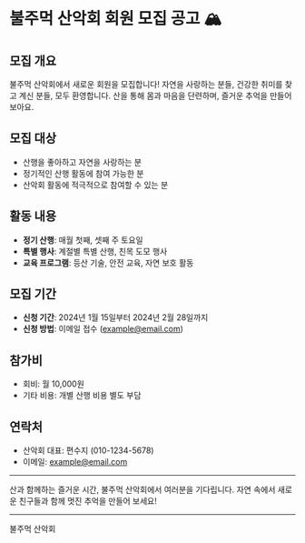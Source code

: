 # 불주먹 산악회 회원 모집 공고 🏔️

## 모집 개요
불주먹 산악회에서 새로운 회원을 모집합니다! 자연을 사랑하는 분들, 건강한 취미를 찾고 계신 분들, 모두 환영합니다. 산을 통해 몸과 마음을 단련하며, 즐거운 추억을 만들어 보아요.

## 모집 대상
- 산행을 좋아하고 자연을 사랑하는 분
- 정기적인 산행 활동에 참여 가능한 분
- 산악회 활동에 적극적으로 참여할 수 있는 분

## 활동 내용
- **정기 산행**: 매월 첫째, 셋째 주 토요일
- **특별 행사**: 계절별 특별 산행, 친목 도모 행사
- **교육 프로그램**: 등산 기술, 안전 교육, 자연 보호 활동

## 모집 기간
- **신청 기간**: 2024년 1월 15일부터 2024년 2월 28일까지
- **신청 방법**: 이메일 접수 (example@email.com)

## 참가비
- 회비: 월 10,000원
- 기타 비용: 개별 산행 비용 별도 부담

## 연락처
- 산악회 대표: 편수지 (010-1234-5678)
- 이메일: example@email.com

---

산과 함께하는 즐거운 시간, 불주먹 산악회에서 여러분을 기다립니다. 자연 속에서 새로운 친구들과 함께 멋진 추억을 만들어 보세요!

---

불주먹 산악회
